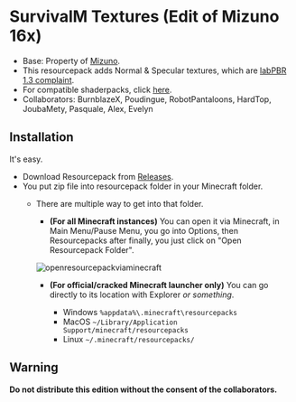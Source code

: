 # SurvivalM Textures (Edit of Mizuno 16x)
- Base: Property of [Mizuno](https://mizunomcmemo.blogspot.com/).
- This resourcepack adds Normal & Specular textures, which are [labPBR 1.3 complaint](https://github.com/rre36/lab-pbr/wiki).
- For compatible shaderpacks, click [here](https://github.com/rre36/lab-pbr/wiki/Shader-Packs).
- Collaborators: BurnblazeX, Poudingue, RobotPantaloons, HardTop, JoubaMety, Pasquale, Alex, Evelyn
## Installation
It's easy.
- Download Resourcepack from [Releases](https://github.com/BurnblazeX/SurvivalM-Textures/releases).
- You put zip file into resourcepack folder in your Minecraft folder.
    - There are multiple way to get into that folder.
        -  **(For all Minecraft instances)** You can open it via Minecraft, in Main Menu/Pause Menu, you go into Options, then Resourcepacks after finally, you just click on "Open Resourcepack Folder".

        ![openresourcepackviaminecraft](https://user-images.githubusercontent.com/18035775/80596009-f6f69680-8a25-11ea-85ac-bdd0c9b9adff.gif)
        - **(For official/cracked Minecraft launcher only)** You can go directly to its location with Explorer _or something_.

            - Windows `%appdata%\.minecraft\resourcepacks`
            - MacOS `~/Library/Application Support/minecraft/resourcepacks`
            - Linux `~/.minecraft/resourcepacks/`
## Warning
**Do not distribute this edition without the consent of the collaborators.**

